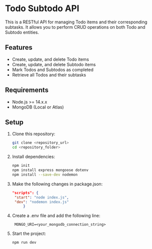 # Todo Subtodo API

This is a RESTful API for managing Todo items and their corresponding subtasks. It allows you to perform CRUD operations on both Todo and Subtodo entities.

## Features

- Create, update, and delete Todo items
- Create, update, and delete Subtodo items
- Mark Todos and Subtodos as completed
- Retrieve all Todos and their subtasks

## Requirements

- Node.js >= 14.x.x
- MongoDB (Local or Atlas)

## Setup

1. Clone this repository:

   ```bash
   git clone <repository_url>
   cd <repository_folder>

   ```

2. Install dependencies:

   ```bash
   npm init
   npm install express mongoose dotenv
   npm install --save-dev nodemon
   ```

3. Make the following changes in package.json:

   ```json
   "scripts": {
    "start": "node index.js",
    "dev": "nodemon index.js"
        }
   ```

4. Create a .env file and add the following line:

   ```
    MONGO_URI=<your_mongodb_connection_string>
   ```

5. Start the project:
   ```bash
   npm run dev
   ```
